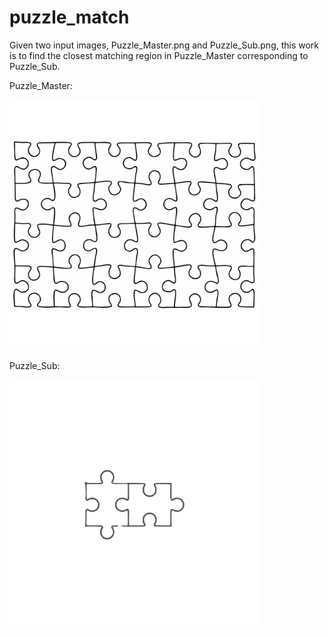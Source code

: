 # puzzle_match
<p>Given two input images, Puzzle_Master.png and Puzzle_Sub.png, this work is to find the closest matching region in Puzzle_Master corresponding to Puzzle_Sub.</p>
<p>Puzzle_Master:</p>
<img src="https://github.com/sean-sun/puzzle_match/blob/master/images/Puzzle_Master.png" width="400" height="400" alt="Puzzle_Master"/>
<p>Puzzle_Sub:</p>
<img src="https://github.com/sean-sun/puzzle_match/blob/master/images/Puzzle_Sub.png" width="400" height="400" alt="Puzzle_Sub"/>
